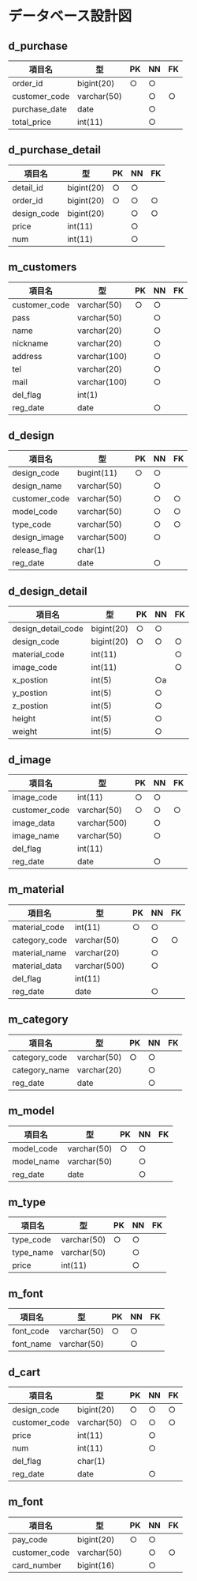 # データベース設計図

## d_purchase

|項目名|型|PK|NN|FK|
|-----|--|--|--|--|
|order_id|bigint(20)|○|○||
|customer_code|varchar(50)||○|○|
|purchase_date|date||○||
|total_price|int(11)||○||

## d_purchase_detail

|項目名|型|PK|NN|FK|
|-----|--|--|--|--|
|detail_id|bigint(20)|○|○||
|order_id|bigint(20)|○|○|○|
|design_code|bigint(20)||○|○|
|price|int(11)||○||
|num|int(11)||○||

## m_customers

|項目名|型|PK|NN|FK|
|-----|--|--|--|--|
|customer_code|varchar(50)|○|○||
|pass|varchar(50)||○||
|name|varchar(20)||○||
|nickname|varchar(20)||○||
|address|varchar(100)||○||
|tel|varchar(20)||○||
|mail|varchar(100)||○||
|del_flag|int(1)||||
|reg_date|date||○||


## d_design

|項目名|型|PK|NN|FK|
|-----|--|--|--|--|
|design_code|bugint(11)|○|○||
|design_name|varchar(50)||○||
|customer_code|varchar(50)||○|○|
|model_code|varchar(50)||○|○|
|type_code|varchar(50)||○|○|
|design_image|varchar(500)||○||
|release_flag|char(1)||||
|reg_date|date||○||

## d_design_detail

|項目名|型|PK|NN|FK|
|-----|--|--|--|--|
|design_detail_code|bigint(20)|○|○||
|design_code|bigint(20)|○|○|○|
|material_code|int(11)|||○|
|image_code|int(11)|||○|
|x_postion|int(5)||○a||
|y_postion|int(5)||○||
|z_postion|int(5)||○||
|height|int(5)||○||
|weight|int(5)||○||

## d_image

|項目名|型|PK|NN|FK|
|-----|--|--|--|--|
|image_code|int(11)|○|○||
|customer_code|varchar(50)|○|○|○|
|image_data|varchar(500)||○||
|image_name|varchar(50)||○||
|del_flag|int(11)||||
|reg_date|date||○||

## m_material

|項目名|型|PK|NN|FK|
|-----|--|--|--|--|
|material_code|int(11)|○|○||
|category_code|varchar(50)||○|○|
|material_name|varchar(20)||○||
|material_data|varchar(500)||○||
|del_flag|int(11)||||
|reg_date|date||○||

## m_category

|項目名|型|PK|NN|FK|
|-----|--|--|--|--|
|category_code|varchar(50)|○|○||
|category_name|varchar(20)||○||
|reg_date|date||○||

## m_model

|項目名|型|PK|NN|FK|
|-----|--|--|--|--|
|model_code|varchar(50)|○|○||
|model_name|varchar(50)||○||
|reg_date|date||○||

## m_type

|項目名|型|PK|NN|FK|
|-----|--|--|--|--|
|type_code|varchar(50)|○|○||
|type_name|varchar(50)||○||
|price|int(11)||○||

## m_font

|項目名|型|PK|NN|FK|
|-----|--|--|--|--|
|font_code|varchar(50)|○|○||
|font_name|varchar(50)||○||

## d_cart

|項目名|型|PK|NN|FK|
|-----|--|--|--|--|
design_code|bigint(20)|○|○|○|
customer_code|varchar(50)|○|○|○|
price|int(11)||○||
num|int(11)||○||
del_flag|char(1)||||
reg_date|date||○||

## m_font

|項目名|型|PK|NN|FK|
|-----|--|--|--|--|
pay_code|bigint(20)|○|○||
customer_code|varchar(50)||○|○|
card_number|bigint(16)||○||

